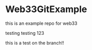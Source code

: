 # Web33GitExample
this is an example repo for web33


testing testing 123

this is a test on the branch!! 